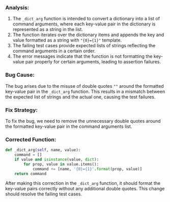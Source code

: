### Analysis:
1. The `_dict_arg` function is intended to convert a dictionary into a list of command arguments, where each key-value pair in the dictionary is represented as a string in the list.
2. The function iterates over the dictionary items and appends the key and value formatted as a string with `"{0}={1}"` template.
3. The failing test cases provide expected lists of strings reflecting the command arguments in a certain order.
4. The error messages indicate that the function is not formatting the key-value pair properly for certain arguments, leading to assertion failures.

### Bug Cause:
The bug arises due to the misuse of double quotes `""` around the formatted key-value pair in the `_dict_arg` function. This results in a mismatch between the expected list of strings and the actual one, causing the test failures.

### Fix Strategy:
To fix the bug, we need to remove the unnecessary double quotes around the formatted key-value pair in the command arguments list.

### Corrected Function:
```python
def _dict_arg(self, name, value):
    command = []
    if value and isinstance(value, dict):
        for prop, value in value.items():
            command += [name, '{0}={1}'.format(prop, value)]
    return command
```

After making this correction in the `_dict_arg` function, it should format the key-value pairs correctly without any additional double quotes. This change should resolve the failing test cases.